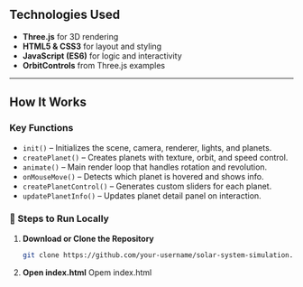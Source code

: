 
## Technologies Used

- **Three.js** for 3D rendering
- **HTML5 & CSS3** for layout and styling
- **JavaScript (ES6)** for logic and interactivity
- **OrbitControls** from Three.js examples

---

## How It Works

### Key Functions

- `init()` – Initializes the scene, camera, renderer, lights, and planets.
- `createPlanet()` – Creates planets with texture, orbit, and speed control.
- `animate()` – Main render loop that handles rotation and revolution.
- `onMouseMove()` – Detects which planet is hovered and shows info.
- `createPlanetControl()` – Generates custom sliders for each planet.
- `updatePlanetInfo()` – Updates planet detail panel on interaction.


### 🚀 Steps to Run Locally

1. **Download or Clone the Repository**
   ```bash
   git clone https://github.com/your-username/solar-system-simulation.git
2. **Open index.html**
   Opem index.html
